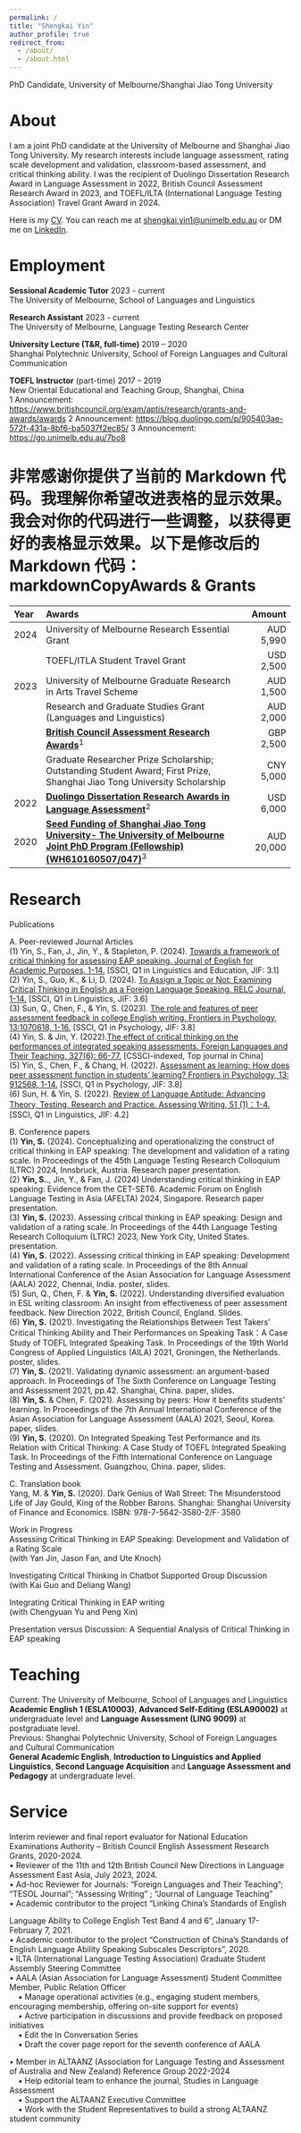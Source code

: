 ```yaml
---
permalink: /
title: "Shengkai Yin"
author_profile: true
redirect_from: 
  - /about/
  - /about.html
---
```


PhD Candidate, University of Melbourne/Shanghai Jiao Tong University

About
======

I am a joint PhD candidate at the University of Melbourne and Shanghai Jiao Tong University. My research interests include language assessment, rating scale
development and validation, classroom-based assessment, and critical thinking ability. I was the recipient of Duolingo Dissertation Research Award in Language Assessment in 2022, British Council Assessment Research Award in 2023, and TOEFL/ILTA (International Language Testing Association) Travel Grant Award in 2024.  
  
Here is my [CV](https://shengkaiyin.com/files/Shengkai-CV.pdf). You can reach me at shengkai.yin1@unimelb.edu.au or DM me on [LinkedIn](https://www.linkedin.com/in/shengkai-yin/).
  
Employment
======

**Sessional Academic Tutor**	2023 - current  
The University of Melbourne, School of Languages and Linguistics  
  
**Research Assistant** 	2023 - current  
The University of Melbourne, Language Testing Research Center  
  
**University Lecture (T&R, full-time)** 	2019 – 2020  
Shanghai Polytechnic University, School of Foreign Languages and Cultural Communication  
  
**TOEFL Instructor** (part-time)	2017 – 2019  
New Oriental Educational and Teaching Group, Shanghai, China  
1 Announcement: https://www.britishcouncil.org/exam/aptis/research/grants-and-awards/awards
2 Announcement: https://blog.duolingo.com/p/905403ae-572f-431a-8bf6-ba5037f2ec85/
3 Announcement: https://go.unimelb.edu.au/7bo8

非常感谢你提供了当前的 Markdown 代码。我理解你希望改进表格的显示效果。我会对你的代码进行一些调整，以获得更好的表格显示效果。以下是修改后的 Markdown 代码：
markdownCopyAwards & Grants
======

| Year | Awards                                                                                                                                                                        |     Amount |
|:-----|:------------------------------------------------------------------------------------------------------------------------------------------------------------------------------|-----------:|
| 2024 | University of Melbourne Research Essential Grant                                                                                                                              |  AUD 5,990 |
|      | TOEFL/ITLA Student Travel Grant                                                                                                                                               |  USD 2,500 |
| 2023 | University of Melbourne Graduate Research in Arts Travel Scheme                                                                                                               |  AUD 1,500 |
|      | Research and Graduate Studies Grant (Languages and Linguistics)                                                                                                               |  AUD 2,000 |
|      | [**British Council Assessment Research Awards**](https://www.britishcouncil.org/exam/aptis/research/grants-and-awards/awards)<sup>1</sup>                                     |  GBP 2,500 |
|      | Graduate Researcher Prize Scholarship; Outstanding Student Award; First Prize, Shanghai Jiao Tong University Scholarship                                                      |  CNY 5,000 |
| 2022 | [**Duolingo Dissertation Research Awards in Language Assessment**](https://blog.duolingo.com/p/905403ae-572f-431a-8bf6-ba5037f2ec85/)<sup>2</sup>                             |  USD 6,000 |
| 2020 | [**Seed Funding of Shanghai Jiao Tong University- The University of Melbourne Joint PhD Program (Fellowship) (WH610160507/047)**](https://go.unimelb.edu.au/7bo8)<sup>3</sup> | AUD 20,000 |

Research
======

Publications  
  
A. Peer-reviewed Journal Articles  
(1) Yin, S., Fan, J., Jin, Y., & Stapleton, P. (2024). [Towards a framework of critical thinking for assessing EAP speaking. Journal of English for Academic Purposes, 1-14.](https://doi.org/10.1016/j.jeap.2024.101426)  [SSCI, Q1 in Linguistics and Education, JIF: 3.1]  
(2) Yin, S., Guo, K., & Li, D. (2024). [To Assign a Topic or Not: Examining Critical Thinking in English as a Foreign Language Speaking. RELC Journal, 1-14.](https://doi.org/10.1177/00336882231222651) [SSCI, Q1 in Linguistics, JIF: 3.6]  
(3) Sun, Q., Chen, F., & Yin, S. (2023). [The role and features of peer assessment feedback in college English writing. Frontiers in Psychology, 13:1070618, 1-16.](https://doi.org/10.3389/fpsyg.2022.1070618) [SSCI, Q1 in Psychology, JIF: 3.8]  
(4) Yin, S. & Jin, Y. (2022).[The effect of critical thinking on the performances of integrated speaking assessments. Foreign Languages and Their Teaching, 327(6): 66-77.](https://doi.org/10.13458/j.cnki.flatt.004905) [CSSCI-indexed, Top journal in China]  
(5) Yin, S., Chen, F., & Chang, H. (2022). [Assessment as learning: How does peer assessment function in students’ learning? Frontiers in Psychology, 13: 912568, 1-14.](https://doi.org/10.3389/fpsyg.2022.912568) [SSCI, Q1 in Psychology, JIF: 3.8]  
(6) Sun, H. & Yin, S. (2022). [Review of Language Aptitude: Advancing Theory, Testing, Research and Practice. Assessing Writing, 51 (1)：1-4.](https://doi.org/10.1016/j.asw.2021.100588) [SSCI, Q1 in Linguistics, JIF: 4.2]  
  
B. Conference papers  
(1) **Yin, S.** (2024). Conceptualizing and operationalizing the construct of critical thinking in EAP speaking: The development and validation of a rating scale. In Proceedings of the 45th Language Testing Research Colloquium (LTRC) 2024, Innsbruck, Austria. Research paper presentation.  
(2) **Yin, S.**., Jin, Y., & Fan, J. (2024) Understanding critical thinking in EAP speaking: Evidence from the CET-SET6. Academic Forum on English Language Testing in Asia (AFELTA) 2024, Singapore. Research paper presentation.  
(3) **Yin, S.** (2023). Assessing critical thinking in EAP speaking: Design and validation of a rating scale. In Proceedings of the 44th Language Testing Research Colloquium (LTRC) 2023, New York City, United States. presentation.  
(4) **Yin, S.** (2022). Assessing critical thinking in EAP speaking: Development and validation of a rating scale. In Proceedings of the 8th Annual International Conference of the Asian Association for Language Assessment (AALA) 2022, Chennai, India. poster, slides.  
(5) Sun, Q., Chen, F. & **Yin, S.** (2022). Understanding diversified evaluation in ESL writing classroom: An insight from effectiveness of peer assessment feedback. New Direction 2022, British Council, England. Slides.  
(6) **Yin, S.** (2021). Investigating the Relationships Between Test Takers’ Critical Thinking Ability and Their Performances on Speaking Task：A Case Study of TOEFL Integrated Speaking Task. In Proceedings of the 19th World Congress of Applied Linguistics (AILA) 2021, Groningen, the Netherlands. poster, slides.  
(7) **Yin, S.** (2021). Validating dynamic assessment: an argument-based approach. In Proceedings of The Sixth Conference on Language Testing and Assessment 2021, pp.42. Shanghai, China. paper, slides.  
(8) **Yin, S.** & Chen, F. (2021). Assessing by peers: How it benefits students’ learning. In Proceedings of the 7th Annual International Conference of the Asian Association for Language Assessment (AALA) 2021, Seoul, Korea. paper, slides.  
(9) **Yin, S.** (2020). On Integrated Speaking Test Performance and its Relation with Critical Thinking: A Case Study of TOEFL Integrated Speaking Task. In Proceedings of the Fifth International Conference on Language Testing and Assessment. Guangzhou, China. paper, slides.  
  
C. Translation book  
Yang, M. & **Yin, S.** (2020). Dark Genius of Wall Street: The Misunderstood Life of Jay Gould, King of the Robber Barons. Shanghai: Shanghai University of Finance and Economics. ISBN: 978-7-5642-3580-2/F· 3580  
  
Work in Progress  
Assessing Critical Thinking in EAP Speaking: Development and Validation of a Rating Scale  
(with Yan Jin, Jason Fan, and Ute Knoch)  
  
Investigating Critical Thinking in Chatbot Supported Group Discussion  
(with Kai Guo and Deliang Wang)  
  
Integrating Critical Thinking in EAP writing  
(with Chengyuan Yu and Peng Xin)  
  
Presentation versus Discussion: A Sequential Analysis of Critical Thinking in EAP speaking  

Teaching
======
Current: The University of Melbourne, School of Languages and Linguistics  
**Academic English 1 (ESLA10003)**, **Advanced Self-Editing (ESLA90002)** at undergraduate level and **Language Assessment (LING 9009)** at postgraduate level.  
Previous: Shanghai Polytechnic University, School of Foreign Languages and Cultural Communication  
**General Academic English**, **Introduction to Linguistics and Applied Linguistics**, **Second Language Acquisition** and **Language Assessment and Pedagogy** at undergraduate level.  
  

Service
======

Interim reviewer and final report evaluator for National Education Examinations Authority – British Council English Assessment Research Grants, 2020-2024.  
• Reviewer of the 11th and 12th British Council New Directions in Language Assessment East Asia, July 2023, 2024.  
• Ad-hoc Reviewer for Journals: “Foreign Languages and Their Teaching”; “TESOL Journal”; “Assessing Writing” ; “Journal of Language Teaching”  
• Academic contributor to the project “Linking China’s Standards of English  
  
Language Ability to College English Test Band 4 and 6”, January 17- February 7, 2021.   
• Academic contributor to the project “Construction of China’s Standards of English Language Ability Speaking Subscales Descriptors”, 2020.  
• ILTA (International Language Testing Association) Graduate Student Assembly Steering Committee  
• AALA (Asian Association for Language Assessment) Student Committee Member, Public Relation Officer  
&nbsp;&nbsp;&nbsp;&nbsp;▪ Manage operational activities (e.g., engaging student members, encouraging membership, offering on-site support for events)  
&nbsp;&nbsp;&nbsp;&nbsp;▪ Active participation in discussions and provide feedback on proposed initiatives  
&nbsp;&nbsp;&nbsp;&nbsp;▪ Edit the In Conversation Series  
&nbsp;&nbsp;&nbsp;&nbsp;▪ Draft the cover page report for the seventh conference of AALA  
  
• Member in ALTAANZ (Association for Language Testing and Assessment of Australia and New Zealand) Reference Group 2022-2024  
&nbsp;&nbsp;&nbsp;&nbsp;▪ Help editorial team to enhance the journal, Studies in Language Assessment  
&nbsp;&nbsp;&nbsp;&nbsp;▪ Support the ALTAANZ Executive Committee  
&nbsp;&nbsp;&nbsp;&nbsp;▪ Work with the Student Representatives to build a strong ALTAANZ student community  

